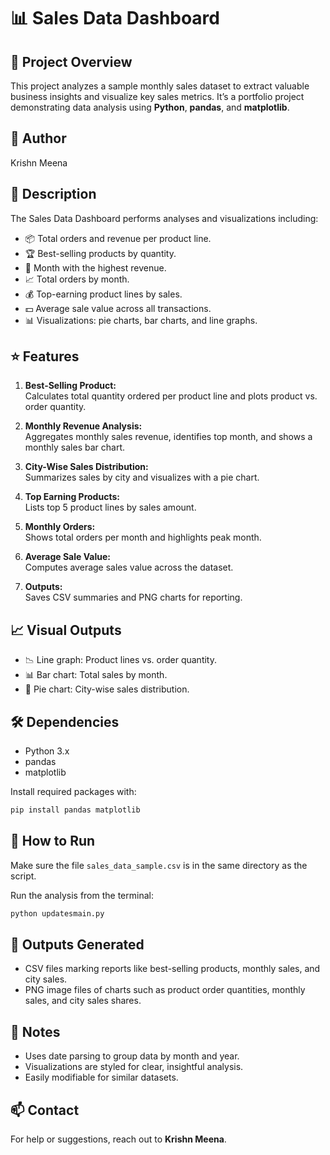 # 📊 Sales Data Dashboard

## 🚀 Project Overview
This project analyzes a sample monthly sales dataset to extract valuable business insights and visualize key sales metrics. It’s a portfolio project demonstrating data analysis using **Python**, **pandas**, and **matplotlib**.

## 👤 Author
Krishn Meena

## 📝 Description
The Sales Data Dashboard performs analyses and visualizations including:

- 📦 Total orders and revenue per product line.
- 🏆 Best-selling products by quantity.
- 📅 Month with the highest revenue.
- 📈 Total orders by month.
- 💰 Top-earning product lines by sales.
- 💵 Average sale value across all transactions.
- 📊 Visualizations: pie charts, bar charts, and line graphs.

## ⭐ Features
1. **Best-Selling Product:**  
   Calculates total quantity ordered per product line and plots product vs. order quantity.

2. **Monthly Revenue Analysis:**  
   Aggregates monthly sales revenue, identifies top month, and shows a monthly sales bar chart.

3. **City-Wise Sales Distribution:**  
   Summarizes sales by city and visualizes with a pie chart.

4. **Top Earning Products:**  
   Lists top 5 product lines by sales amount.

5. **Monthly Orders:**  
   Shows total orders per month and highlights peak month.

6. **Average Sale Value:**  
   Computes average sales value across the dataset.

7. **Outputs:**  
   Saves CSV summaries and PNG charts for reporting.

## 📈 Visual Outputs
- 📉 Line graph: Product lines vs. order quantity.
- 📊 Bar chart: Total sales by month.
- 🥧 Pie chart: City-wise sales distribution.

## 🛠️ Dependencies
- Python 3.x  
- pandas  
- matplotlib  

Install required packages with:

```bash
pip install pandas matplotlib
```

## 🏃 How to Run

Make sure the file `sales_data_sample.csv` is in the same directory as the script.

Run the analysis from the terminal:

```bash
python updatesmain.py
```

## 📂 Outputs Generated
- CSV files marking reports like best-selling products, monthly sales, and city sales.
- PNG image files of charts such as product order quantities, monthly sales, and city sales shares.

## 🎯 Notes
- Uses date parsing to group data by month and year.
- Visualizations are styled for clear, insightful analysis.
- Easily modifiable for similar datasets.

## 📫 Contact
For help or suggestions, reach out to **Krishn Meena**.
